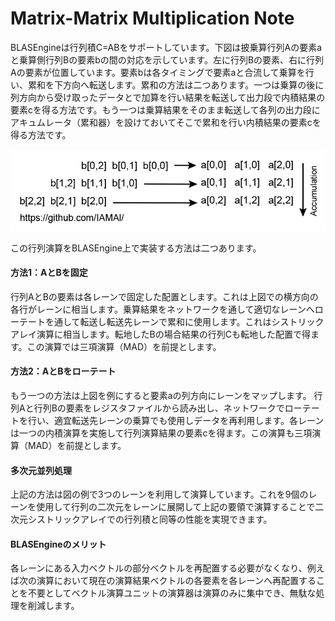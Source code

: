 # Matrix-Matrix Multiplication Note

BLASEngineは行列積C=ABをサポートしています。下図は披乗算行列Aの要素aと乗算側行列Bの要素bの間の対応を示しています。左に行列Bの要素、右に行列Aの要素が位置しています。要素bは各タイミングで要素aと合流して乗算を行い、累和を下方向へ転送します。累和の方法は二つあります。一つは乗算の後に列方向から受け取ったデータとで加算を行い結果を転送して出力段で内積結果の要素cを得る方法です。もう一つは乗算結果をそのまま転送して各列の出力段にアキュムレータ（累和器）を設けておいてそこで累和を行い内積結果の要素cを得る方法です。


<div align="center">
  <img src="https://github.com/IAMAl/BLASEngine/blob/main/notes/ExecConcept/figures/MatMatMult.png"
       alt="HTML image alt text"
       title="Matrix-Matrix Multiplication"
       width="600px"
  />
</div>


この行列演算をBLASEngine上で実装する方法は二つあります。

#### 方法1：AとBを固定

行列AとBの要素は各レーンで固定した配置とします。これは上図での横方向の各行がレーンに相当します。乗算結果をネットワークを通して適切なレーンへローテートを通して転送し転送先レーンで累和に使用します。これはシストリックアレイ演算に相当します。転地したBの場合結果の行列Cも転地した配置で得ます。この演算では三項演算（MAD）を前提とします。


#### 方法2：AとBをローテート

もう一つの方法は上図を例にすると要素aの列方向にレーンをマップします。
行列Aと行列Bの要素をレジスタファイルから読み出し、ネットワークでローテートを行い、適宜転送先レーンの乗算でも使用しデータを再利用します。各レーンは一つの内積演算を実施して行列演算結果の要素cを得ます。この演算も三項演算（MAD）を前提とします。


#### 多次元並列処理

上記の方法は図の例で3つのレーンを利用して演算しています。これを9個のレーンを使用して行列の二次元をレーンに展開して上記の要領で演算することで二次元シストリックアレイでの行列積と同等の性能を実現できます。


#### BLASEngineのメリット

各レーンにある入力ベクトルの部分ベクトルを再配置する必要がなくなり、例えば次の演算において現在の演算結果ベクトルの各要素を各レーンへ再配置することを不要としてベクトル演算ユニットの演算器は演算のみに集中でき、無駄な処理を削減します。